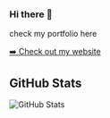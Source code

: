 ### Hi there 👋
check my portfolio here 
<p><a href="https://oussama-bengoudifa.netlify.app">➡️ Check out my website</a></p>
<h2>GitHub Stats</h2>
<img src="https://github-readme-stats.vercel.app/api?username=oussamabng&amp;show_icons=true" alt="GitHub Stats">
